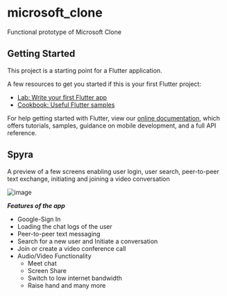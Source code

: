# microsoft_clone
Functional prototype of Microsoft Clone

## Getting Started
This project is a starting point for a Flutter application.

A few resources to get you started if this is your first Flutter project:

- [Lab: Write your first Flutter app](https://flutter.dev/docs/get-started/codelab)
- [Cookbook: Useful Flutter samples](https://flutter.dev/docs/cookbook)

For help getting started with Flutter, view our
[online documentation](https://flutter.dev/docs), which offers tutorials,
samples, guidance on mobile development, and a full API reference.

## Spyra

A preview of a few screens enabling user login, user search, peer-to-peer text exchange, initiating and joining a video conversation

![image](https://user-images.githubusercontent.com/66829119/125525151-42347c28-de75-4f46-be98-e7728f58a90f.png)


***Features of the app***

- Google-Sign In
- Loading the chat logs of the user
- Peer-to-peer text messaging
- Search for a new user and Initiate a conversation
- Join or create a video conference call
- Audio/Video Functionality
   - Meet chat
   - Screen Share
   - Switch to low internet bandwidth
   - Raise hand and many more



